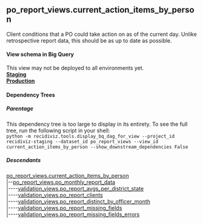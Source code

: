 ## po_report_views.current_action_items_by_person

Client conditions that a PO could take action on as of the current day. 
Unlike retrospective report data, this should be as up to date as possible.


#### View schema in Big Query
This view may not be deployed to all environments yet.<br/>
[**Staging**](https://console.cloud.google.com/bigquery?pli=1&p=recidiviz-staging&page=table&project=recidiviz-staging&d=po_report_views&t=current_action_items_by_person)
<br/>
[**Production**](https://console.cloud.google.com/bigquery?pli=1&p=recidiviz-123&page=table&project=recidiviz-123&d=po_report_views&t=current_action_items_by_person)
<br/>

#### Dependency Trees

##### Parentage
This dependency tree is too large to display in its entirety. To see the full tree, run the following script in your shell: <br/>
```python -m recidiviz.tools.display_bq_dag_for_view --project_id recidiviz-staging --dataset_id po_report_views --view_id current_action_items_by_person --show_downstream_dependencies False```

##### Descendants
[po_report_views.current_action_items_by_person](../po_report_views/current_action_items_by_person.md) <br/>
|--[po_report_views.po_monthly_report_data](../po_report_views/po_monthly_report_data.md) <br/>
|----[validation_views.po_report_avgs_per_district_state](../validation_views/po_report_avgs_per_district_state.md) <br/>
|----[validation_views.po_report_clients](../validation_views/po_report_clients.md) <br/>
|----[validation_views.po_report_distinct_by_officer_month](../validation_views/po_report_distinct_by_officer_month.md) <br/>
|----[validation_views.po_report_missing_fields](../validation_views/po_report_missing_fields.md) <br/>
|----[validation_views.po_report_missing_fields_errors](../validation_views/po_report_missing_fields_errors.md) <br/>

